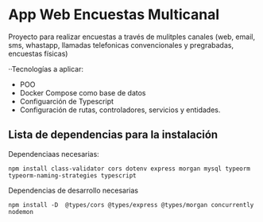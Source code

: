 # App Web Encuestas Multicanal

Proyecto para realizar encuestas a través de mulitples canales (web, email, sms, whastapp, llamadas telefonicas convencionales y pregrabadas, encuestas físicas)

··Tecnologías a aplicar:

- POO
- Docker Compose como base de datos
- Configuarción de Typescript
- Configuración de rutas, controladores, servicios y entidades.

## Lista de dependencias para la instalación

Dependenciaas necesarias:
```
npm install class-validator cors dotenv express morgan mysql typeorm  typeorm-naming-strategies typescript
```

Dependencias de desarrollo necesarias
```
npm install -D  @types/cors @types/express @types/morgan concurrently nodemon
```
